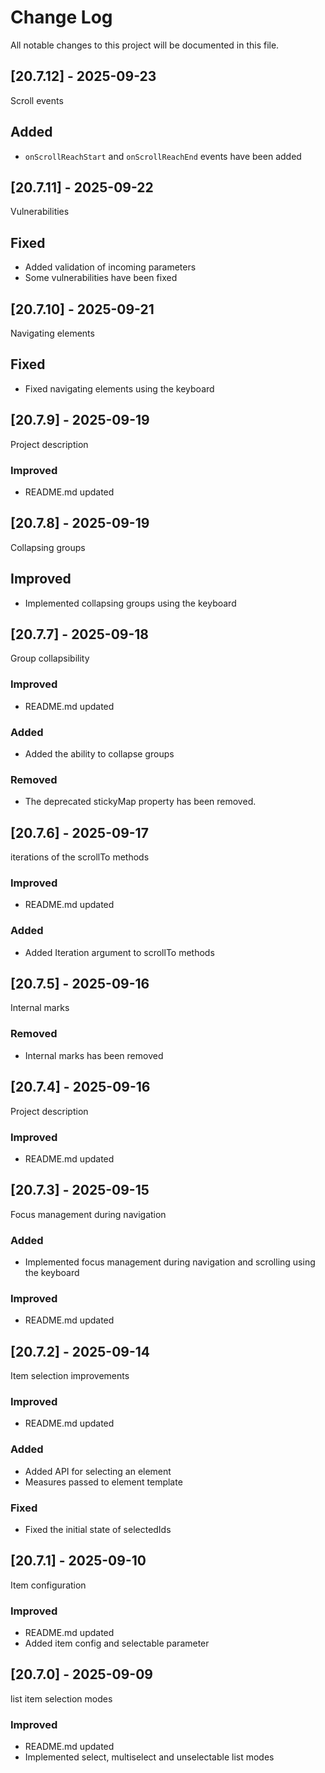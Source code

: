 # Change Log
All notable changes to this project will be documented in this file.

## [20.7.12] - 2025-09-23

Scroll events

## Added

- `onScrollReachStart` and `onScrollReachEnd` events have been added

## [20.7.11] - 2025-09-22

Vulnerabilities

## Fixed

- Added validation of incoming parameters
- Some vulnerabilities have been fixed

## [20.7.10] - 2025-09-21

Navigating elements

## Fixed

- Fixed navigating elements using the keyboard

## [20.7.9] - 2025-09-19

Project description
  
### Improved 

- README.md updated

## [20.7.8] - 2025-09-19

Collapsing groups

## Improved

- Implemented collapsing groups using the keyboard

## [20.7.7] - 2025-09-18

Group collapsibility
  
### Improved 

- README.md updated

### Added

- Added the ability to collapse groups

### Removed

- The deprecated stickyMap property has been removed.

## [20.7.6] - 2025-09-17

iterations of the scrollTo methods
  
### Improved 

- README.md updated

### Added

- Added Iteration argument to scrollTo methods

## [20.7.5] - 2025-09-16

Internal marks
  
### Removed 

- Internal marks has been removed

## [20.7.4] - 2025-09-16

Project description
  
### Improved 

- README.md updated

## [20.7.3] - 2025-09-15

Focus management during navigation
  
### Added 

- Implemented focus management during navigation and scrolling using the keyboard
  
### Improved 

- README.md updated

## [20.7.2] - 2025-09-14

Item selection improvements
  
### Improved 

- README.md updated
  
### Added 

- Added API for selecting an element
- Measures passed to element template
  
### Fixed

- Fixed the initial state of selectedIds

## [20.7.1] - 2025-09-10

Item configuration

### Improved 

- README.md updated
- Added item config and selectable parameter

## [20.7.0] - 2025-09-09

list item selection modes

### Improved 

- README.md updated
- Implemented select, multiselect and unselectable list modes
